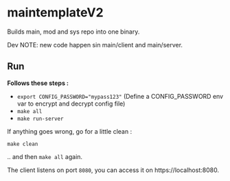 # maintemplateV2

Builds main, mod and sys repo into one binary.

Dev NOTE: new code happen sin main/client and main/server.

## Run

**Follows these steps :**


- `export CONFIG_PASSWORD="mypass123"` (Define a CONFIG_PASSWORD env var to encrypt and decrypt config file)
- `make all`
- `make run-server`


If anything goes wrong, go for a little clean :

`make clean`

.. and then `make all` again.

The client listens on port `8080`, you can access it on https://localhost:8080.
